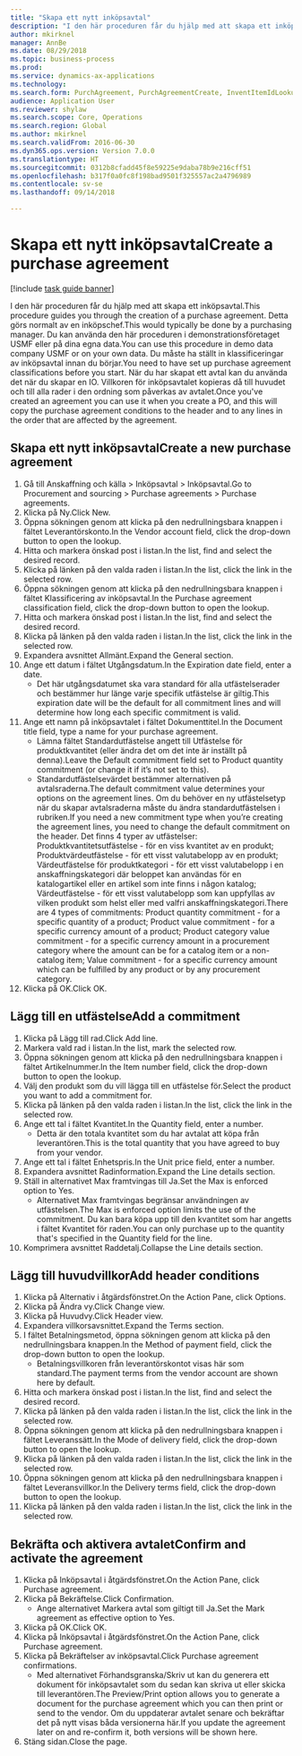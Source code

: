 ```yaml
--- 
title: "Skapa ett nytt inköpsavtal"
description: "I den här proceduren får du hjälp med att skapa ett inköpsavtal."
author: mkirknel
manager: AnnBe
ms.date: 08/29/2018
ms.topic: business-process
ms.prod: 
ms.service: dynamics-ax-applications
ms.technology: 
ms.search.form: PurchAgreement, PurchAgreementCreate, InventItemIdLookupSimple, AgreementConfirmRunForm, PurchAgreementHistory
audience: Application User
ms.reviewer: shylaw
ms.search.scope: Core, Operations
ms.search.region: Global
ms.author: mkirknel
ms.search.validFrom: 2016-06-30
ms.dyn365.ops.version: Version 7.0.0
ms.translationtype: HT
ms.sourcegitcommit: 0312b8cfadd45f8e59225e9daba78b9e216cff51
ms.openlocfilehash: b317f0a0fc8f198bad9501f325557ac2a4796989
ms.contentlocale: sv-se
ms.lasthandoff: 09/14/2018

---
```

# <a name="create-a-purchase-agreement"></a><span data-ttu-id="8adb4-103">Skapa ett nytt inköpsavtal</span><span class="sxs-lookup"><span data-stu-id="8adb4-103">Create a purchase agreement</span></span>

[!include [task guide banner](../../includes/task-guide-banner.md)]

<span data-ttu-id="8adb4-104">I den här proceduren får du hjälp med att skapa ett inköpsavtal.</span><span class="sxs-lookup"><span data-stu-id="8adb4-104">This procedure guides you through the creation of a purchase agreement.</span></span> <span data-ttu-id="8adb4-105">Detta görs normalt av en inköpschef.</span><span class="sxs-lookup"><span data-stu-id="8adb4-105">This would typically be done by a purchasing manager.</span></span> <span data-ttu-id="8adb4-106">Du kan använda den här proceduren i demonstrationsföretaget USMF eller på dina egna data.</span><span class="sxs-lookup"><span data-stu-id="8adb4-106">You can use this procedure in demo data company USMF or on your own data.</span></span> <span data-ttu-id="8adb4-107">Du måste ha ställt in klassificeringar av inköpsavtal innan du börjar.</span><span class="sxs-lookup"><span data-stu-id="8adb4-107">You need to have set up purchase agreement classifications before you start.</span></span> <span data-ttu-id="8adb4-108">När du har skapat ett avtal kan du använda det när du skapar en IO. Villkoren för inköpsavtalet kopieras då till huvudet och till alla rader i den ordning som påverkas av avtalet.</span><span class="sxs-lookup"><span data-stu-id="8adb4-108">Once you've created an agreement you can use it when you create a PO, and this will copy the purchase agreement conditions to the header and to any lines in the order that are affected by the agreement.</span></span>


## <a name="create-a-new-purchase-agreement"></a><span data-ttu-id="8adb4-109">Skapa ett nytt inköpsavtal</span><span class="sxs-lookup"><span data-stu-id="8adb4-109">Create a new purchase agreement</span></span>
1. <span data-ttu-id="8adb4-110">Gå till Anskaffning och källa > Inköpsavtal > Inköpsavtal.</span><span class="sxs-lookup"><span data-stu-id="8adb4-110">Go to Procurement and sourcing > Purchase agreements > Purchase agreements.</span></span>
2. <span data-ttu-id="8adb4-111">Klicka på Ny.</span><span class="sxs-lookup"><span data-stu-id="8adb4-111">Click New.</span></span>
3. <span data-ttu-id="8adb4-112">Öppna sökningen genom att klicka på den nedrullningsbara knappen i fältet Leverantörskonto.</span><span class="sxs-lookup"><span data-stu-id="8adb4-112">In the Vendor account field, click the drop-down button to open the lookup.</span></span>
4. <span data-ttu-id="8adb4-113">Hitta och markera önskad post i listan.</span><span class="sxs-lookup"><span data-stu-id="8adb4-113">In the list, find and select the desired record.</span></span>
5. <span data-ttu-id="8adb4-114">Klicka på länken på den valda raden i listan.</span><span class="sxs-lookup"><span data-stu-id="8adb4-114">In the list, click the link in the selected row.</span></span>
6. <span data-ttu-id="8adb4-115">Öppna sökningen genom att klicka på den nedrullningsbara knappen i fältet Klassificering av inköpsavtal.</span><span class="sxs-lookup"><span data-stu-id="8adb4-115">In the Purchase agreement classification field, click the drop-down button to open the lookup.</span></span>
7. <span data-ttu-id="8adb4-116">Hitta och markera önskad post i listan.</span><span class="sxs-lookup"><span data-stu-id="8adb4-116">In the list, find and select the desired record.</span></span>
8. <span data-ttu-id="8adb4-117">Klicka på länken på den valda raden i listan.</span><span class="sxs-lookup"><span data-stu-id="8adb4-117">In the list, click the link in the selected row.</span></span>
9. <span data-ttu-id="8adb4-118">Expandera avsnittet Allmänt.</span><span class="sxs-lookup"><span data-stu-id="8adb4-118">Expand the General section.</span></span>
10. <span data-ttu-id="8adb4-119">Ange ett datum i fältet Utgångsdatum.</span><span class="sxs-lookup"><span data-stu-id="8adb4-119">In the Expiration date field, enter a date.</span></span>
    * <span data-ttu-id="8adb4-120">Det här utgångsdatumet ska vara standard för alla utfästelserader och bestämmer hur länge varje specifik utfästelse är giltig.</span><span class="sxs-lookup"><span data-stu-id="8adb4-120">This expiration date will be the default for all commitment lines and will determine how long each specific commitment is valid.</span></span>  
11. <span data-ttu-id="8adb4-121">Ange ett namn på inköpsavtalet i fältet Dokumenttitel.</span><span class="sxs-lookup"><span data-stu-id="8adb4-121">In the Document title field, type a name for your purchase agreement.</span></span>
    * <span data-ttu-id="8adb4-122">Lämna fältet Standardutfästelse angett till Utfästelse för produktkvantitet (eller ändra det om det inte är inställt på denna).</span><span class="sxs-lookup"><span data-stu-id="8adb4-122">Leave the Default commitment field set to Product quantity commitment (or change it if it’s not set to this).</span></span>  
    * <span data-ttu-id="8adb4-123">Standardutfästelsevärdet bestämmer alternativen på avtalsraderna.</span><span class="sxs-lookup"><span data-stu-id="8adb4-123">The default commitment value determines your options on the agreement lines.</span></span> <span data-ttu-id="8adb4-124">Om du behöver en ny utfästelsetyp när du skapar avtalsraderna måste du ändra standardutfästelsen i rubriken.</span><span class="sxs-lookup"><span data-stu-id="8adb4-124">If you need a new commitment type when you’re creating the agreement lines, you need to change the default commitment on the header.</span></span>  <span data-ttu-id="8adb4-125">Det finns 4 typer av utfästelser: Produktkvantitetsutfästelse - för en viss kvantitet av en produkt; Produktvärdeutfästelse - för ett visst valutabelopp av en produkt; Värdeutfästelse för produktkategori - för ett visst valutabelopp i en anskaffningskategori där beloppet kan användas för en katalogartikel eller en artikel som inte finns i någon katalog; Värdeutfästelse - för ett visst valutabelopp som kan uppfyllas av vilken produkt som helst eller med valfri anskaffningskategori.</span><span class="sxs-lookup"><span data-stu-id="8adb4-125">There are 4 types of commitments: Product quantity commitment - for a specific quantity of a product; Product value commitment - for a specific currency amount of a product; Product category value commitment - for a specific currency amount in a procurement category where the amount can be for a catalog item or a non-catalog item; Value commitment - for a specific currency amount which can be fulfilled by any product or by any procurement category.</span></span>  
12. <span data-ttu-id="8adb4-126">Klicka på OK.</span><span class="sxs-lookup"><span data-stu-id="8adb4-126">Click OK.</span></span>

## <a name="add-a-commitment"></a><span data-ttu-id="8adb4-127">Lägg till en utfästelse</span><span class="sxs-lookup"><span data-stu-id="8adb4-127">Add a commitment</span></span>
1. <span data-ttu-id="8adb4-128">Klicka på Lägg till rad.</span><span class="sxs-lookup"><span data-stu-id="8adb4-128">Click Add line.</span></span>
2. <span data-ttu-id="8adb4-129">Markera vald rad i listan.</span><span class="sxs-lookup"><span data-stu-id="8adb4-129">In the list, mark the selected row.</span></span>
3. <span data-ttu-id="8adb4-130">Öppna sökningen genom att klicka på den nedrullningsbara knappen i fältet Artikelnummer.</span><span class="sxs-lookup"><span data-stu-id="8adb4-130">In the Item number field, click the drop-down button to open the lookup.</span></span>
4. <span data-ttu-id="8adb4-131">Välj den produkt som du vill lägga till en utfästelse för.</span><span class="sxs-lookup"><span data-stu-id="8adb4-131">Select the product you want to add a commitment for.</span></span>
5. <span data-ttu-id="8adb4-132">Klicka på länken på den valda raden i listan.</span><span class="sxs-lookup"><span data-stu-id="8adb4-132">In the list, click the link in the selected row.</span></span>
6. <span data-ttu-id="8adb4-133">Ange ett tal i fältet Kvantitet.</span><span class="sxs-lookup"><span data-stu-id="8adb4-133">In the Quantity field, enter a number.</span></span>
    * <span data-ttu-id="8adb4-134">Detta är den totala kvantitet som du har avtalat att köpa från leverantören.</span><span class="sxs-lookup"><span data-stu-id="8adb4-134">This is the total quantity that you have agreed to buy from your vendor.</span></span>  
7. <span data-ttu-id="8adb4-135">Ange ett tal i fältet Enhetspris.</span><span class="sxs-lookup"><span data-stu-id="8adb4-135">In the Unit price field, enter a number.</span></span>
8. <span data-ttu-id="8adb4-136">Expandera avsnittet Radinformation.</span><span class="sxs-lookup"><span data-stu-id="8adb4-136">Expand the Line details section.</span></span>
9. <span data-ttu-id="8adb4-137">Ställ in alternativet Max framtvingas till Ja.</span><span class="sxs-lookup"><span data-stu-id="8adb4-137">Set the Max is enforced option to Yes.</span></span>
    * <span data-ttu-id="8adb4-138">Alternativet Max framtvingas begränsar användningen av utfästelsen.</span><span class="sxs-lookup"><span data-stu-id="8adb4-138">The Max is enforced option limits the use of the commitment.</span></span> <span data-ttu-id="8adb4-139">Du kan bara köpa upp till den kvantitet som har angetts i fältet Kvantitet för raden.</span><span class="sxs-lookup"><span data-stu-id="8adb4-139">You can only purchase up to the quantity that's specified in the Quantity field for the line.</span></span>  
10. <span data-ttu-id="8adb4-140">Komprimera avsnittet Raddetalj.</span><span class="sxs-lookup"><span data-stu-id="8adb4-140">Collapse the Line details section.</span></span>

## <a name="add-header-conditions"></a><span data-ttu-id="8adb4-141">Lägg till huvudvillkor</span><span class="sxs-lookup"><span data-stu-id="8adb4-141">Add header conditions</span></span>
1. <span data-ttu-id="8adb4-142">Klicka på Alternativ i åtgärdsfönstret.</span><span class="sxs-lookup"><span data-stu-id="8adb4-142">On the Action Pane, click Options.</span></span>
2. <span data-ttu-id="8adb4-143">Klicka på Ändra vy.</span><span class="sxs-lookup"><span data-stu-id="8adb4-143">Click Change view.</span></span>
3. <span data-ttu-id="8adb4-144">Klicka på Huvudvy.</span><span class="sxs-lookup"><span data-stu-id="8adb4-144">Click Header view.</span></span>
4. <span data-ttu-id="8adb4-145">Expandera villkorsavsnittet.</span><span class="sxs-lookup"><span data-stu-id="8adb4-145">Expand the Terms section.</span></span>
5. <span data-ttu-id="8adb4-146">I fältet Betalningsmetod, öppna sökningen genom att klicka på den nedrullningsbara knappen.</span><span class="sxs-lookup"><span data-stu-id="8adb4-146">In the Method of payment field, click the drop-down button to open the lookup.</span></span>
    * <span data-ttu-id="8adb4-147">Betalningsvillkoren från leverantörskontot visas här som standard.</span><span class="sxs-lookup"><span data-stu-id="8adb4-147">The payment terms from the vendor account are shown here by default.</span></span>       
6. <span data-ttu-id="8adb4-148">Hitta och markera önskad post i listan.</span><span class="sxs-lookup"><span data-stu-id="8adb4-148">In the list, find and select the desired record.</span></span>
7. <span data-ttu-id="8adb4-149">Klicka på länken på den valda raden i listan.</span><span class="sxs-lookup"><span data-stu-id="8adb4-149">In the list, click the link in the selected row.</span></span>
8. <span data-ttu-id="8adb4-150">Öppna sökningen genom att klicka på den nedrullningsbara knappen i fältet Leveranssätt.</span><span class="sxs-lookup"><span data-stu-id="8adb4-150">In the Mode of delivery field, click the drop-down button to open the lookup.</span></span>
9. <span data-ttu-id="8adb4-151">Klicka på länken på den valda raden i listan.</span><span class="sxs-lookup"><span data-stu-id="8adb4-151">In the list, click the link in the selected row.</span></span>
10. <span data-ttu-id="8adb4-152">Öppna sökningen genom att klicka på den nedrullningsbara knappen i fältet Leveransvillkor.</span><span class="sxs-lookup"><span data-stu-id="8adb4-152">In the Delivery terms field, click the drop-down button to open the lookup.</span></span>
11. <span data-ttu-id="8adb4-153">Klicka på länken på den valda raden i listan.</span><span class="sxs-lookup"><span data-stu-id="8adb4-153">In the list, click the link in the selected row.</span></span>

## <a name="confirm-and-activate-the-agreement"></a><span data-ttu-id="8adb4-154">Bekräfta och aktivera avtalet</span><span class="sxs-lookup"><span data-stu-id="8adb4-154">Confirm and activate the agreement</span></span>
1. <span data-ttu-id="8adb4-155">Klicka på Inköpsavtal i åtgärdsfönstret.</span><span class="sxs-lookup"><span data-stu-id="8adb4-155">On the Action Pane, click Purchase agreement.</span></span>
2. <span data-ttu-id="8adb4-156">Klicka på Bekräftelse.</span><span class="sxs-lookup"><span data-stu-id="8adb4-156">Click Confirmation.</span></span>
    * <span data-ttu-id="8adb4-157">Ange alternativet Markera avtal som giltigt till Ja.</span><span class="sxs-lookup"><span data-stu-id="8adb4-157">Set the Mark agreement as effective option to Yes.</span></span>  
3. <span data-ttu-id="8adb4-158">Klicka på OK.</span><span class="sxs-lookup"><span data-stu-id="8adb4-158">Click OK.</span></span>
4. <span data-ttu-id="8adb4-159">Klicka på Inköpsavtal i åtgärdsfönstret.</span><span class="sxs-lookup"><span data-stu-id="8adb4-159">On the Action Pane, click Purchase agreement.</span></span>
5. <span data-ttu-id="8adb4-160">Klicka på Bekräftelser av inköpsavtal.</span><span class="sxs-lookup"><span data-stu-id="8adb4-160">Click Purchase agreement confirmations.</span></span>
    * <span data-ttu-id="8adb4-161">Med alternativet Förhandsgranska/Skriv ut kan du generera ett dokument för inköpsavtalet som du sedan kan skriva ut eller skicka till leverantören.</span><span class="sxs-lookup"><span data-stu-id="8adb4-161">The Preview/Print option allows you to generate a document for the purchase agreement which you can then print or send to the vendor.</span></span> <span data-ttu-id="8adb4-162">Om du uppdaterar avtalet senare och bekräftar det på nytt visas båda versionerna här.</span><span class="sxs-lookup"><span data-stu-id="8adb4-162">If you update the agreement later on and re-confirm it, both versions will be shown here.</span></span>  
6. <span data-ttu-id="8adb4-163">Stäng sidan.</span><span class="sxs-lookup"><span data-stu-id="8adb4-163">Close the page.</span></span>


